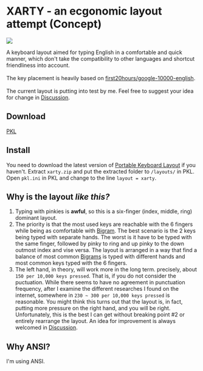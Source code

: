 # XARTY - an ecgonomic layout attempt (Concept)

![](https://github.com/CarrieForle/really-optimized-english/assets/53133715/ba05772a-2144-490f-b4fa-d3e74eb3f9b2)

A keyboard layout aimed for typing English in a comfortable and quick manner, which don't take the compatibility to other languages and shortcut friendliness into account.<br> 
<br>
The key placement is heavily based on [first20hours/google-10000-english](https://github.com/first20hours/google-10000-english).<br>
<br>
The current layout is putting into test by me. Feel free to suggest your idea for change in [Discussion](https://github.com/CarrieForle/really-optimized-english/discussions).

## Download
[PKL](https://github.com/CarrieForle/really-optimized-english/releases/latest/download/xarty.zip)

## Install
You need to download the latest version of [Portable Keyboard Layout](https://github.com/Portable-Keyboard-Layout/Portable-Keyboard-Layout) if you haven't. Extract `xarty.zip` and put the extracted folder to `/layouts/` in PKL. Open `pkl.ini` in PKL and change to the line `layout = xarty`.

## Why is the layout *like this?*
1. Typing with pinkies is **awful**, so this is a six-finger (index, middle, ring) dominant layout.
2. The priority is that the most used keys are reachable with the 6 fingers while being as comfortable with [Bigram](https://en.wikipedia.org/wiki/Bigram). The best scenario is the 2 keys being typed with separate hands. The worst is it have to be typed with the same finger, followed by pinky to ring and up pinky to the down outmost index and vise versa. The layout is arranged in a way that find a balance of most common [Bigrams](https://en.wikipedia.org/wiki/Bigram) is typed with different hands and most common keys typed with the 6 fingers.
3. The left hand, in theory, will work more in the long term. precisely, about `150 per 10,000 keys pressed`. That is, if you do not consider the puctuation. While there seems to have no agreement in punctuation frequency, after I examine the different researches I found on the internet, somewhere in `230 ~ 300 per 10,000 keys pressed` is reasonable. You might think this turns out that the layout is, in fact, putting more pressure on the right hand, and you will be right. Unfortunately, this is the best I can get without breaking point \#2 or entirely rearrange the layout. An idea for improvement is always welcomed in [Discussion](https://github.com/CarrieForle/really-optimized-english/discussions).

## Why ANSI?
I'm using ANSI.
